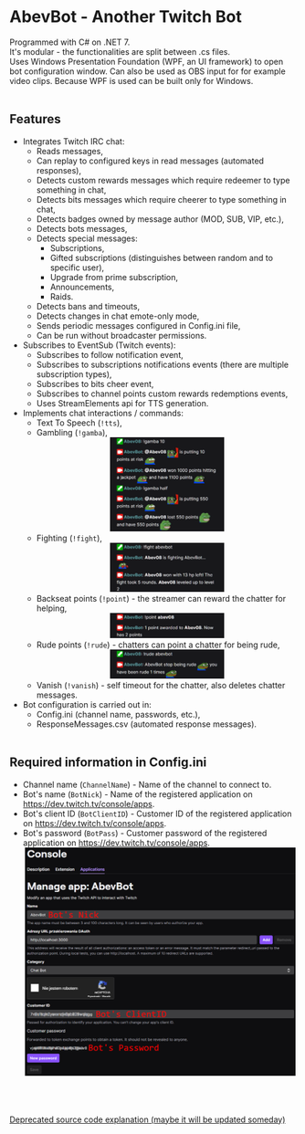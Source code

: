 # AbevBot - Another Twitch Bot
Programmed with C# on .NET 7.  
It's modular - the functionalities are split between .cs files.  
Uses Windows Presentation Foundation (WPF, an UI framework) to open bot configuration window. Can also be used as OBS input for for example video clips. Because WPF is used can be built only for Windows.
<br><br>

## **Features**
- Integrates Twitch IRC chat:
  - Reads messages,
  - Can replay to configured keys in read messages (automated responses),
  - Detects custom rewards messages which require redeemer to type something in chat,
  - Detects bits messages which require cheerer to type something in chat,
  - Detects badges owned by message author (MOD, SUB, VIP, etc.),
  - Detects bots messages,
  - Detects special messages:
    - Subscriptions,
    - Gifted subscriptions (distinguishes between random and to specific user),
    - Upgrade from prime subscription,
    - Announcements,
    - Raids.
  - Detects bans and timeouts,
  - Detects changes in chat emote-only mode,
  - Sends periodic messages configured in Config.ini file,
  - Can be run without broadcaster permissions.
- Subscribes to EventSub (Twitch events):
  - Subscribes to follow notification event,
  - Subscribes to subscriptions notifications events (there are multiple subscription types),
  - Subscribes to bits cheer event,
  - Subscribes to channel points custom rewards redemptions events,
  - Uses StreamElements api for TTS generation.
- Implements chat interactions / commands:
  - Text To Speech (`!tts`),
  - Gambling (`!gamba`), <center><img src="ReadmeImages/MinigameGamba.png" width=200 alt="Gamba minigame"></center>
  - Fighting (`!fight`), <center><img src="ReadmeImages/MinigameFight.png" width=200 alt="Gamba minigame"></center>
  - Backseat points (`!point`) - the streamer can reward the chatter for helping, <center><img src="ReadmeImages/MinigamePoint.png" width=200 alt="Gamba minigame"></center>
  - Rude points (`!rude`) - chatters can point a chatter for being rude, <center><img src="ReadmeImages/MinigameRude.png" width=200 alt="Gamba minigame"></center>
  - Vanish (`!vanish`) - self timeout for the chatter, also deletes chatter messages.
- Bot configuration is carried out in:
  - Config.ini (channel name, passwords, etc.),
  - ResponseMessages.csv (automated response messages).
<br><br>

## **Required information in Config.ini**
 - Channel name (`ChannelName`) - Name of the channel to connect to.
 - Bot's name (`BotNick`) - Name of the registered application on https://dev.twitch.tv/console/apps.
 - Bot's client ID (`BotClientID`) - Customer ID of the registered application on https://dev.twitch.tv/console/apps.
 - Bot's password (`BotPass`) - Customer password of the registered application on https://dev.twitch.tv/console/apps.
</br><center><img src="ReadmeImages/BotLogin.png" height="400" alt="Bot's Nick, ClientID and Password"></center>  
<br><br>

[Deprecated source code explanation (maybe it will be updated someday)](SourceCodeExplanation.md)